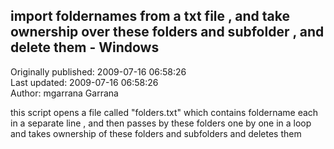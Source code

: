 ## import foldernames from a txt file , and take ownership over these folders and subfolder , and delete them - Windows  
Originally published: 2009-07-16 06:58:26  
Last updated: 2009-07-16 06:58:26  
Author: mgarrana Garrana  
  
this script opens a file called "folders.txt" which contains foldername each in a separate line , and then passes by these folders one by one in a loop and takes ownership of these folders and subfolders and deletes them